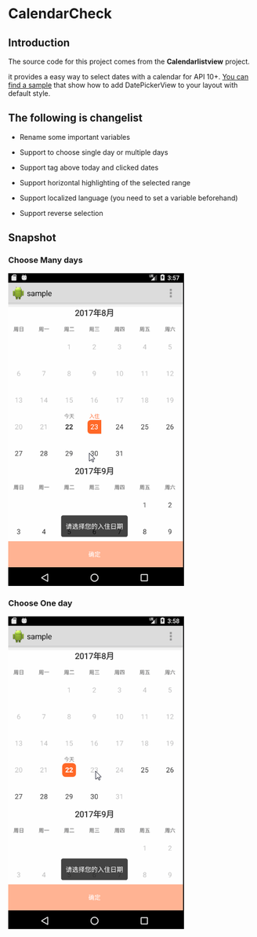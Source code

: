 CalendarCheck
================
## Introduction ##

The source code for this project comes from the **Calendarlistview** project.

it provides a easy way to select dates with a calendar for API 10+. [You can find a sample](https://github.com/traex/CalendarListview/blob/master/sample/) that show how to add DatePickerView to your layout with default style.

## The following is changelist ##


- Rename some important variables

- Support to choose single day or multiple days

- Support tag above today and clicked dates

- Support horizontal highlighting of the selected range

- Support localized language (you need to set a variable beforehand)

- Support reverse selection


## Snapshot ##

### Choose Many days ###
![CalendarCheck GIF](https://github.com/sieml/CalendarCheck/blob/master/calendardemo.gif)
### Choose One day ###
![CalendarCheck GIF](https://github.com/sieml/CalendarCheck/blob/master/calendardemo1.gif)
